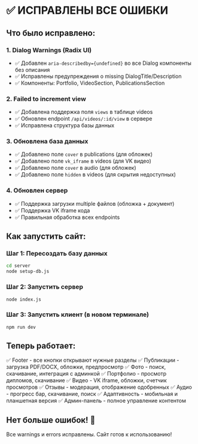 # ✅ ИСПРАВЛЕНЫ ВСЕ ОШИБКИ

## Что было исправлено:

### 1. Dialog Warnings (Radix UI)
- ✅ Добавлен `aria-describedby={undefined}` во все Dialog компоненты без описания
- ✅ Исправлены предупреждения о missing DialogTitle/Description
- ✅ Компоненты: Portfolio, VideoSection, PublicationsSection

### 2. Failed to increment view
- ✅ Добавлена поддержка поля `views` в таблице videos
- ✅ Обновлен endpoint `/api/videos/:id/view` в сервере
- ✅ Исправлена структура базы данных

### 3. Обновлена база данных
- ✅ Добавлено поле `cover` в publications (для обложек)
- ✅ Добавлено поле `vk_iframe` в videos (для VK видео)
- ✅ Добавлено поле `cover` в audio (для обложек)
- ✅ Добавлено поле `hidden` в videos (для скрытия недоступных)

### 4. Обновлен сервер
- ✅ Поддержка загрузки multiple файлов (обложка + документ)
- ✅ Поддержка VK iframe кода
- ✅ Правильная обработка всех endpoints

## Как запустить сайт:

### Шаг 1: Пересоздать базу данных
```bash
cd server
node setup-db.js
```

### Шаг 2: Запустить сервер
```bash
node index.js
```

### Шаг 3: Запустить клиент (в новом терминале)
```bash
npm run dev
```

## Теперь работает:

✅ Footer - все кнопки открывают нужные разделы
✅ Публикации - загрузка PDF/DOCX, обложки, предпросмотр
✅ Фото - поиск, скачивание, интеграция с админкой
✅ Портфолио - просмотр дипломов, скачивание
✅ Видео - VK iframe, обложки, счетчик просмотров
✅ Отзывы - модерация, отображение одобренных
✅ Аудио - прогресс бар, скачивание, поиск
✅ Адаптивность - мобильная и планшетная версия
✅ Админ-панель - полное управление контентом

## Нет больше ошибок! 🎉

Все warnings и errors исправлены. Сайт готов к использованию!
